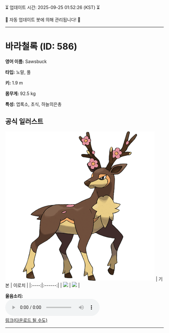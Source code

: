
⏳ 업데이트 시간: 2025-09-25 01:52:26 (KST) ⏳

🤖 자동 업데이트 봇에 의해 관리됩니다! 🤖

---

# 바라철록 (ID: 586)
**영어 이름:** Sawsbuck

**타입:** 노말, 풀

**키:** 1.9 m

**몸무게:** 92.5 kg

**특성:** 엽록소, 초식, 하늘의은총

## 공식 일러스트
![](https://raw.githubusercontent.com/PokeAPI/sprites/master/sprites/pokemon/other/official-artwork/586.png)
| 기본 | 이로치 |
|:----:|:------:|
| <img src="http://play.pokemonshowdown.com/sprites/ani/sawsbuck.gif" width="200"> | <img src="http://play.pokemonshowdown.com/sprites/ani-shiny/sawsbuck.gif" width="200"> |

**울음소리:**<br><audio controls src="https://raw.githubusercontent.com/PokeAPI/cries/main/cries/pokemon/latest/586.ogg"></audio><br> [링크(다운로드 될 수도)](https://raw.githubusercontent.com/PokeAPI/cries/main/cries/pokemon/latest/586.ogg)


---
